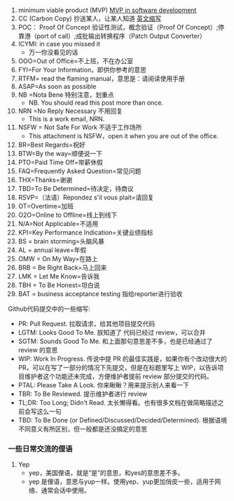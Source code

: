 1. minimum viable product (MVP)
    [MVP in software development](https://blog.teamairship.com/what-is-mvp-in-software-development)
2. CC (Carbon Copy)  抄送某人，让某人知道
    [英文缩写](https://zhuanlan.zhihu.com/p/107340799)
3. POC： Proof Of Concept
	验证性测试，概念验证（Proof Of Concept）;停靠港（port of call）;成批输出转换程序（Patch Output Converter）
4. ICYMI: in case you missed it 
    - 万一你没看见的话
5. OOO=Out of Office=不上班，不在办公室
6. FYI=For Your Information，即供你参考的意思
7. RTFM= read the flaming manual，意思是：请阅读使用手册
8. ASAP=As soon as possible
9. NB =Nota Bene 特别注意，划重点
    - NB. You should read this post more than once.
10. NRN =No Reply Necessary 不用回复
    - This is a work email, NRN.
11. NSFW = Not Safe For Work 不适于工作场所
    - This attachment is NSFW，open it when you are out of the office.
12. BR=Best Regards=祝好
13. BTW=By the way=顺便说一下
14. PTO=Paid Time Off=带薪休假
15. FAQ=Frequently Asked Question=常见问题
16. THX=Thanks=谢谢
17. TBD=To Be Determined=待决定，待商议
18. RSVP=（法语）Répondez s'il vous plait=请回复
19. OT=Overtime=加班
20. O2O=Online to Offline=线上到线下
21. N/A=Not Applicable=不适用
22. KPI=Key Performance Indication=关键业绩指标
23. BS = brain storming=头脑风暴
24. AL = annual leave=年假
25. OMW = On My Way=在路上
26. BRB = Be Right Back=马上回来
27. LMK = Let Me Know=告诉我
28. TBH = To Be Honest=坦白说
29. BAT = business acceptance testing 指给reporter进行验收












Github代码提交中的一些缩写:
- PR: Pull Request. 拉取请求，给其他项目提交代码
- LGTM: Looks Good To Me. 朕知道了 代码已经过 review，可以合并
- SGTM: Sounds Good To Me. 和上面那句意思差不多，也是已经通过了 review 的意思
- WIP: Work In Progress. 传说中提 PR 的最佳实践是，如果你有个改动很大的 PR，可以在写了一部分的情况下先提交，但是在标题里写上 WIP，以告诉项目维护者这个功能还未完成，方便维护者提前 review 部分提交的代码。
- PTAL: Please Take A Look. 你来瞅瞅？用来提示别人来看一下
- TBR: To Be Reviewed. 提示维护者进行 review
- TL;DR: Too Long; Didn't Read. 太长懒得看。也有很多文档在做简略描述之前会写这么一句
- TBD: To Be Done (or Defined/Discussed/Decided/Determined). 根据语境不同意义有所区别，但一般都是还没搞定的意思

### 一些日常交流的俚语
1. Yep
    - yep，美国俚语，就是“是”的意思，和yes的意思差不多。
    - yep 是俚语，意思与yup一样。使用yep、yup更加俏皮一些，适用于网络、通常会话中使用。
